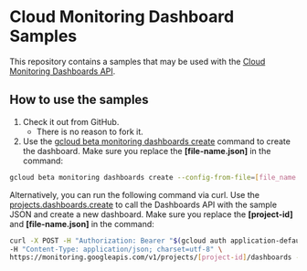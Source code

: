 
# Cloud Monitoring Dashboard Samples

This repository contains a samples that may be used with the [Cloud Monitoring Dashboards API](https://cloud.google.com/monitoring/dashboards/api-dashboard).

## How to use the samples

1. Check it out from GitHub.
    * There is no reason to fork it.
1. Use the [gcloud beta monitoring dashboards create](https://cloud.google.com/sdk/gcloud/reference/monitoring/dashboards/create) command to create the dashboard.  Make sure you replace the __[file-name.json]__ in the command:

```bash
gcloud beta monitoring dashboards create --config-from-file=[file_name.json]
```

Alternatively, you can run the following command via curl. Use the [projects.dashboards.create](https://cloud.google.com/monitoring/api/ref_v3/rest/v1/projects.dashboards/create) to call the Dashboards API with the sample JSON and create a new dashboard.
Make sure you replace the __[project-id]__ and __[file-name.json]__ in the command:

```bash
curl -X POST -H "Authorization: Bearer "$(gcloud auth application-default print-access-token) \
-H "Content-Type: application/json; charset=utf-8" \
https://monitoring.googleapis.com/v1/projects/[project-id]/dashboards -d @[file-name.json]
```

